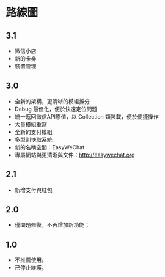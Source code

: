 # 路線圖


## 3.1

- 微信小店
- 新的卡券
- 裝置管理

## 3.0

- 全新的架構，更清晰的模組拆分
- Debug 最佳化，便於快速定位問題
- 統一返回微信API原值，以 Collection 類裝載，便於便捷操作
- 大量模組重寫
- 全新的支付模組
- 多型別快取系統
- 新的名稱空間：EasyWeChat
- 專屬網站與更清晰與文件：http://easywechat.org

## 2.1

- 新增支付與紅包

## 2.0

- 僅問題修復，不再增加新功能；

## 1.0

- 不推薦使用。
- 已停止維護。
